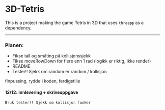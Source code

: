 # 3D-Tetris

This is a project making the game Tetris in 3D that uses `threepp` as a dependency.

---

### Planen:

- Fikse tall og småting på kollisjonssjekk
- Fikse moveRowDown for flere enn 1 rad (logikk er riktig, ikke render)
- README
- Tester!! Sjekk om random er random / kollisjon

finpussing, rydde i koden, ferdigstille

#### 12/12: innlevering + skriveoppgave

```shell
Bruk tester!! Sjekk om kollisjon funker
```
